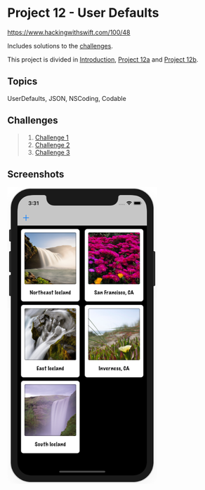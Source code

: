 # Project 12 - User Defaults

https://www.hackingwithswift.com/100/48

Includes solutions to the [challenges](https://www.hackingwithswift.com/read/12/5/wrap-up).

This project is divided in [Introduction](Introduction/), [Project 12a](Project12a/) and [Project 12b](Project12b/).

## Topics

UserDefaults, JSON, NSCoding, Codable

## Challenges

>1. [Challenge 1](Challenge1/)
>2. [Challenge 2](Challenge2/)
>3. [Challenge 3](Challenge3/)

## Screenshots

![screenshot1](screenshots/screen01.png)

